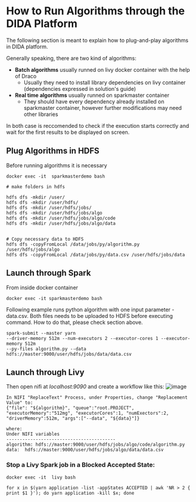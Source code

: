 # How to Run Algorithms through the DIDA Platform

The following section is meant to explain how to plug-and-play algorithms in DIDA platform.

Generally speaking, there are two kind of algorithms:
- **Batch algorithms** usually runned on livy docker container with the help of Draco
  - Usually they need to install library dependencies on livy container (dependencies expressed in solution's guide)
- **Real time algorithms** usually runned on sparkmaster container
  - They should have every dependency already installed on sparkmaster container, however further modifications may need other libraries

In both case is reccomended to check if the execution starts correctly and wait for the first results to be displayed on screen. <br/>


## Plug Algorithms in HDFS

Before running algorithms it is necessary

```
docker exec -it  sparkmasterdemo bash

# make folders in hdfs

hdfs dfs -mkdir /user/
hdfs dfs -mkdir /user/hdfs/
hdfs dfs -mkdir /user/hdfs/jobs/
hdfs dfs -mkdir /user/hdfs/jobs/algo
hdfs dfs -mkdir /user/hdfs/jobs/algo/code
hdfs dfs -mkdir /user/hdfs/jobs/algo/data


# Copy necessary data to HDFS
hdfs dfs -copyFromLocal /data/jobs/py/algorithm.py /user/hdfs/jobs/algo
hdfs dfs -copyFromLocal /data/jobs/py/data.csv /user/hdfs/jobs/data
```


## Launch through Spark

From inside docker container 
```
docker exec -it sparkmasterdemo bash
```

Following example runs python algorithm with one input parameter - data.csv.
Both files needs to be uploaded to HDFS before executing command. How to do that, please check section above.

```
spark-submit --master yarn
--driver-memory 512m --num-executors 2 --executor-cores 1 --executor-memory 512m
--py-files algorithm.py --data hdfs://master:9000/user/hdfs/jobs/data/data.csv
```


## Launch through Livy

Then open nifi at *localhost:9090* and create a workflow like this:
![image](https://user-images.githubusercontent.com/103200695/206154674-cebb5090-74dc-41bc-955d-30b014773801.png)

```
In NIFI "ReplaceText" Process, under Properties, change "Replacement Value" to:
{"file": "${algorithm}", "queue":"root.PROJECT", "executorMemory":"512mg", "executorCores":1, "numExectors":2, "driverMemory":512m, "args":["--data", "${data}"]}

where:
Under NIFI variables
-----------------------------------------
algorithm: hdfs://master:9000/user/hdfs/jobs/algo/code/algorithm.py
data:  hdfs://master:9000/user/hdfs/jobs/algo/data/data.csv
```

### Stop a Livy Spark job in a Blocked Accepted State:

```
docker exec -it  livy bash

for x in $(yarn application -list -appStates ACCEPTED | awk 'NR > 2 { print $1 }'); do yarn application -kill $x; done

```
